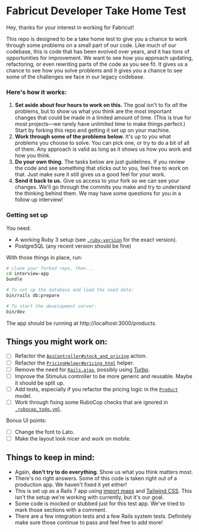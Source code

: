 # Fabricut Developer Take Home Test

Hey, thanks for your interest in working for Fabricut!

This repo is designed to be a take home test to give you a chance to work through some problems on a small part of our code. Like much of our codebase, this is code that has been evolved over years, and it has tons of opportunities for improvement. We want to see how you approach updating, refactoring, or even rewriting parts of the code as you see fit. It gives us a chance to see how you solve problems and it gives _you_ a chance to see some of the challenges we face in our legacy codebase.

### Here's how it works:

1. **Set aside about four hours to work on this.** The goal isn't to fix _all_ the problems, but to show us what you think are the most important changes that could be made in a limited amount of time. (This is true for most projects—we rarely have unlimited time to make things perfect.) Start by forking this repo and getting it set up on your machine.
2. **Work through some of the problems below.** It's up to you what problems you choose to solve. You can pick one, or try to do a bit of all of them. Any approach is valid as long as it shows us how you work and how you think.
3. **Do your own thing.** The tasks below are just guidelines. If you review the code and see something that sticks out to you, feel free to work on that. Just make sure it still gives us a good feel for your work.
4. **Send it back to us.** Give us access to your fork so we can see your changes. We'll go through the commits you make and try to understand the thinking behind them. We may have some questions for you in a follow up interview!

### Getting set up

You need:

* A working Ruby 3 setup (see [`.ruby-version`](.ruby-version) for the exact version).
* PostgreSQL (any recent version should be fine)

With those things in place, run:

```sh
# clone your forked repo, then...
cd interview-app
bundle

# To set up the database and load the seed data:
bin/rails db:prepare

# To start the development server:
bin/dev
```

The app should be running at http://localhost:3000/products.

## Things you might work on:

- [ ] Refactor the [`ApiController#stock_and_pricing`](app/controllers/api_controller.rb#L4) action.
- [ ] Refactor the [`PricingHelper#pricing_html`](app/helpers/pricing_helper.rb#L4) helper.
- [ ] Remove the need for [`Rails.ajax`](app/javascript/controllers/product_stock_controller.js#L35), possibly using [Turbo](https://turbo.hotwired.dev).
- [ ] Improve the Stimulus controller to be more generic and reusable. Maybe it should be split up.
- [ ] Add tests, especially if you refactor the pricing logic in the [`Product`](app/models/product.rb) model.
- [ ] Work through fixing some RuboCop checks that are ignored in [`.rubocop_todo.yml`](.rubocop_todo.yml).

Bonus UI points:

- [ ] Change the font to Lato.
- [ ] Make the layout look nicer and work on mobile.

## Things to keep in mind:

- Again, **don't try to do everything**. Show us what you think matters most.
- There's no right answers. Some of this code is taken right out of a production app. We haven't fixed it yet either!
- This is set up as a Rails 7 app using [import maps](https://github.com/rails/importmap-rails) and [Tailwind CSS](https://github.com/rails/tailwindcss-rails). This isn't the setup we're working with currently, but it's our goal.
- Some code is mocked or stubbed just for this test app. We've tried to mark those sections with a comment.
- There are a few integration tests and a few Rails system tests. Definitely make sure those continue to pass and feel free to add more!
